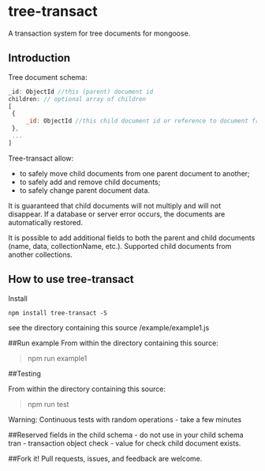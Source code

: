 tree-transact
=================

A transaction system for tree documents for mongoose.

## Introduction

Tree document schema:
``` javascript
_id: ObjectId //this (parent) document id
children: // optional array of children
[
 {
     _id: ObjectId //this child document id or reference to document from another collections.
 },
 ...
]
```

Tree-transact allow:
- to safely move child documents from one parent document to another;
- to safely add and remove child documents;
- to safely change parent document data.

It is guaranteed that child documents will not multiply and will not disappear.
If a database or server error occurs, the documents are automatically restored.

It is possible to add additional fields to both the parent and child documents (name, data, collectionName, etc.).
Supported child documents from another collections.


## How to use tree-transact

Install
```shell
npm install tree-transact -S
```

see the directory containing this source
/example/example1.js

##Run example
From within the directory containing this source:

>npm run example1

##Testing

From within the directory containing this source:
>npm run test

Warning: Continuous tests with random operations - take a few minutes

##Reserved fields in the child schema - do not use in your child schema
tran - transaction object
check - value for check child document exists.

##Fork it!
Pull requests, issues, and feedback are welcome.
